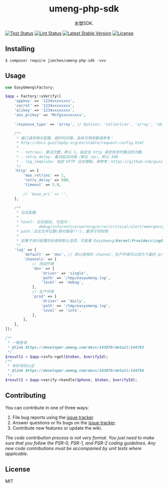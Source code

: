 <h1 align="center"> umeng-php-sdk </h1>

<p align="center"> 友盟SDK.</p>


[![Test Status](https://github.com/JimChenWYU/umeng-php-sdk/workflows/Test/badge.svg)](https://github.com/JimChenWYU/umeng-php-sdk/actions)
[![Lint Status](https://github.com/JimChenWYU/umeng-php-sdk/workflows/Lint/badge.svg)](https://github.com/JimChenWYU/umeng-php-sdk/actions)
[![Latest Stable Version](https://poser.pugx.org/jimchen/umeng-php-sdk/v/stable.svg)](https://packagist.org/packages/JimChenWYU/umeng-php-sdk)
[![License](https://poser.pugx.org/jimchen/umeng-php-sdk/license)](https://packagist.org/packages/JimChenWYU/umeng-php-sdk)

## Installing

```shell
$ composer require jimchen/umeng-php-sdk -vvv
```

## Usage

```php
use EasyUmeng\Factory;

$app = Factory::uVerify([
    'appkey' => '1234xxxxxxxx',
    'secret' => '1234xxxxxxxx',
    'alikey' => '1234xxxxxxxx',
    'aes_prikey' => 'Mnfgxxxxxxxxx',
    
    'response_type' => 'array', // Options: 'collection', 'array', 'object', 'raw' 
    
    /**
     * 接口请求相关配置，超时时间等，具体可用参数请参考：
     * http://docs.guzzlephp.org/en/stable/request-config.html
     *
     * - retries: 重试次数，默认 1，指定当 http 请求失败时重试的次数。
     * - retry_delay: 重试延迟间隔（单位：ms），默认 500
     * - log_template: 指定 HTTP 日志模板，请参考：https://github.com/guzzle/guzzle/blob/master/src/MessageFormatter.php
     */
    'http' => [
        'max_retries' => 1,
        'retry_delay' => 500,
        'timeout' => 5.0,
        
        // 'base_uri' => '',
    ],
    
    /**
     * 日志配置
     *
     * level: 日志级别, 可选为：
     *         debug/info/notice/warning/error/critical/alert/emergency
     * path：日志文件位置(绝对路径!!!)，要求可写权限
     * 
     * 如果不进行配置则会使用默认选项，可查看 EasyUmeng\Kernel\Providers\LogServiceProvider::formatLogConfig
     */
    'log' => [
        'default' => 'dev', // 默认使用的 channel，生产环境可以改为下面的 prod
        'channels' => [
            // 测试环境
            'dev' => [
                'driver' => 'single',
                'path' => '/tmp/easyumeng.log',
                'level' => 'debug',
            ],
            // 生产环境
            'prod' => [
                'driver' => 'daily',
                'path' => '/tmp/easyumeng.log',
                'level' => 'info',
            ],
        ],
    ],
]);

/**
 * 一键登录
 * @link https://developer.umeng.com/docs/143070/detail/144783 
 */
$result1 = $app->info->get($token, $verifyId); 
/**
 * 本机号码认证
 * @link https://developer.umeng.com/docs/143070/detail/144784
 */
$result2 = $app->verify->handle($phone, $token, $verifyId);
```

## Contributing

You can contribute in one of three ways:

1. File bug reports using the [issue tracker](https://github.com/JimChenWYU/umeng-php-sdk/issues).
2. Answer questions or fix bugs on the [issue tracker](https://github.com/JimChenWYU/umeng-php-sdk/issues).
3. Contribute new features or update the wiki.

_The code contribution process is not very formal. You just need to make sure that you follow the PSR-0, PSR-1, and PSR-2 coding guidelines. Any new code contributions must be accompanied by unit tests where applicable._

## License

MIT